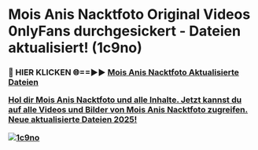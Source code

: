 # Mois Anis Nacktfoto Original Videos 0nlyFans durchgesickert - Dateien aktualisiert! (1c9no)

<h3>🔴 HIER KLICKEN 🌐==►► <a href="https://tinyurl.com/h6vf6nb8" rel="nofollow">Mois Anis Nacktfoto Aktualisierte Dateien

Hol dir Mois Anis Nacktfoto und alle Inhalte. Jetzt kannst du auf alle Videos und Bilder von Mois Anis Nacktfoto zugreifen. Neue aktualisierte Dateien 2025!

[![1c9no](https://i.imgur.com/sD4kR3V.gif)](https://tinyurl.com/h6vf6nb8)
